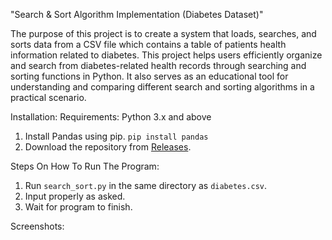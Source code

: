 "Search & Sort Algorithm Implementation (Diabetes Dataset)"

  The purpose of this project is to create a system that loads, searches, and sorts data from a CSV file which contains a table of patients health information related to diabetes. This project helps users efficiently organize and search from diabetes-related health records through searching and sorting functions in Python. It also serves as an educational tool for understanding and comparing different search and sorting algorithms in a practical scenario.

Installation:
Requirements: Python 3.x and above
1. Install Pandas using pip.
```pip install pandas```
2. Download the repository from [Releases](https://github.com/conname/search-sort-diabetes/releases/latest).

Steps On How To Run The Program:
1. Run `search_sort.py` in the same directory as `diabetes.csv`.
2. Input properly as asked.
3. Wait for program to finish.

Screenshots: